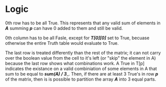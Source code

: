 
# Logic
0th row has to be all True.  This represents that any valid sum of elements in ___A___ summing ___p___ can have 0 added to them and still be valid.

0th column has to be all Fasle, except for ___T[0][0]___ set to True, becuase otherwise the entire Truth table would evaluate to True.



The last row is treated differently than the rest of the matrix; it can not carry over the boolean value from the cell to it's left (or "skip" the element in A) because the last row shows what combinations work.  A True in T[p] indicates the existance on a valid combiniation of some elements in A that sum to be equal to ___sum(A) / 3____.  Then, if there are at least 3 True's in row ___p___ of the matrix, then is is possible to partition the array ___A___ into 3 equal parts. 

